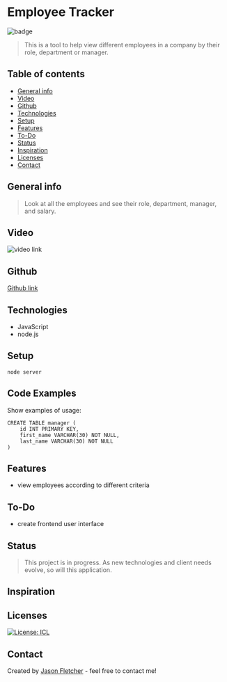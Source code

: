 # Employee Tracker
  ![badge](https://img.shields.io/badge/Created_With-LOVE-pink.svg)

> This is a tool to help view different employees in a company by their role, department or manager.

## Table of contents
* [General info](#general-info)
* [Video](#video)
* [Github](#github)
* [Technologies](#technologies)
* [Setup](#setup)
* [Features](#features)
* [To-Do](#to-do)
* [Status](#status)
* [Inspiration](#inspiration)
* [Licenses](#licenses)
* [Contact](#contact)

## General info
> Look at all the employees and see their role, department, manager, and salary.

## Video
![video link](./img/screenshot.png)

## Github
[Github link](https://github.com/blueink38/employee-tracker-2)


## Technologies

* JavaScript
* node.js


## Setup
```
node server
```


## Code Examples
Show examples of usage:
```
CREATE TABLE manager (
    id INT PRIMARY KEY,
    first_name VARCHAR(30) NOT NULL,
    last_name VARCHAR(30) NOT NULL
)
```

## Features
* view employees according to different criteria


## To-Do
*  create frontend user interface 


## Status
> This project is in progress.  As new technologies and client needs evolve, so will this application.

## Inspiration


## Licenses
[![License: ICL](https://img.shields.io/badge/License-ISC-blue.svg)](https://opensource.org/licenses/ISC)  

## Contact
Created by [Jason Fletcher](blueink38@yahoo.com) - feel free to contact me!